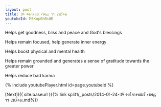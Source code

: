 ```yaml
---
layout: post
title: ૐ ભાવયાઇ નમહ ૧૧ ટાઈમ્સ
youtubeId: M5Kup0hRsHE
---
```

 
 
Helps get goodness, bliss and peace and God's blessings
 
Helps remain focused, help generate inner energy 
 
Helps boost physical and mental health 
 
Helps remain grounded and generates a sense of gratitude towards the greater power 
 
Helps reduce bad karma
 
 
 
 


{% include youtubePlayer.html id=page.youtubeId %}
 
[Next]({{ site.baseurl }}{% link  split1/_posts/2014-01-24-ૐ સર્વકારયાઈ નમહ ૧૧ ટાઈમ્સ.md%})
 
